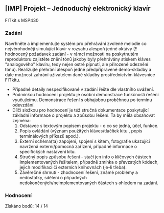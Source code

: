 ## [IMP] Projekt – Jednoduchý elektronický klavír	

FITkit s MSP430

### Zadání

Navrhněte a implementujte systém pro přehrávání zvolené melodie co nejvěrohodněji simulující klavír v rozsahu alespoň jedné oktávy (!! hodnocený požadavek zadání - v rámci možnosti na poskytnutém reproduktoru zajistěte znění tónů jakoby byly přehrávány stiskem kláves "analogového" klavíru, tedy nejen ostré pípnutí, ale přirozené odeznění tónu). Realizujte přehrání alespoň jedné předpřipravené demo-skladby a dále možnost zahrání uživatelem dané skladby prostřednictvím klávesnice FITkitu.

- Případné detaily nespecifikované v zadání řešte dle vlastního uvážení.
- Podmínkou hodnocení projektu je osobní demonstrace funkčnosti řešení vyučujícímu. Demonstrace řešení s obhajobou proběhnou po termínu odevzdání.
- Dílčí složkou pro hodnocení je též stručná dokumentace poskytující základní informace o projektu a způsobu řešení. Ta by měla obsahovat zejména:
	1. Odstavec s textovým popisem projektu - o co se jedná, účel, funkce.
	2. Popis ovládání (význam použitých kláves/tlačítek kitu , popis terminálových příkazů apod.).
	3. Externí schéma(ta) zapojení, spojení s kitem, fotografie ukazující navržená externí/pomocná zařízení, případně informace o specifických nastavení kitu.
	4. Stručný popis způsobu řešení - stačí jen info o klíčových částech implementovaných řešitelem, případně zmínka o převzatých kódech, jejich modifikaci či externích knihovnách (je-li třeba).
	5. Závěrečné shrnutí - zhodnocení řešení, známé problémy a nedostatky, sdělení o případných nedokončených/neimplementovaných částech s ohledem na zadání.

### Hodnocení 

Získáno bodů: 14 / 14
